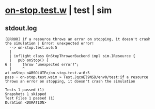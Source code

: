 # [on-stop.test.w](../../../../../../examples/tests/sdk_tests/resource/on-stop.test.w) | test | sim

## stdout.log
```log
[ERROR] if a resource throws an error on stopping, it doesn't crash the simulation | Error: unexpected error!
  --> on-stop.test.w:6:5
  | 
  | inflight class OnStopThrowerBackend impl sim.IResource {
  |   pub onStop() {
6 |     throw "unexpected error!";
  |     ^
at onStop <ABSOLUTE>/on-stop.test.w:6:5
pass ─ on-stop.test.wsim » Test.JqcoEl9NSD/env0/test:if a resource throws an error on stopping, it doesn't crash the simulation

Tests 1 passed (1)
Snapshots 1 skipped
Test Files 1 passed (1)
Duration <DURATION>
```

